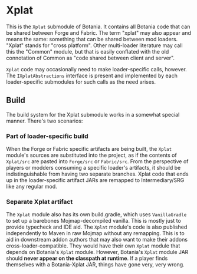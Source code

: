 # Xplat
This is the `Xplat` submodule of Botania. It contains all Botania code that can be
shared between Forge and Fabric. The term "xplat" may also appear and means the same:
something that can be shared between mod loaders.
"Xplat" stands for "cross platform". Other multi-loader literature may
call this the "Common" module, but that is easily conflated with the old
connotation of Common as "code shared between client and server".

`Xplat` code may occasionally need to make loader-specific calls, however. The
`IXplatAbstractions` interface is present and implemented by each loader-specific
submodules for such calls as the need arises.

## Build
The build system for the Xplat submodule works in a somewhat special manner.
There's two scenarios:

### Part of loader-specific build
When the Forge or Fabric specific artifacts are being built, the `Xplat` module's sources
are substituted into the project, as if the contents of `Xplat/src` are pasted into `Forge/src`
or `Fabric/src`. From the perspective of players or modders consuming a specific loader's
artifacts, it should be indistinguishable from having two separate branches.
Xplat code that ends up in the loader-specific artifact JARs are remapped to Intermediary/SRG
like any regular mod.

### Separate Xplat artifact
The `Xplat` module also has its own build.gradle, which uses `VanillaGradle` to set up
a barebones Mojmap-decompiled vanilla. This is mostly just to provide typecheck and IDE aid.
The `Xplat` module's code is also published independently to Maven in raw Mojmap without
any remapping. This is to aid in downstream addon authors that may also want to make their
addons cross-loader-compatible. They would have their own `Xplat` module that depends on
Botania's `Xplat` module. However, Botania's `Xplat` module JAR should
**never appear on the classpath at runtime**.
If a player finds themselves with a Botania-Xplat JAR, things have gone very, very wrong.
